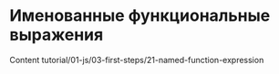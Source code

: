 # Именованные функциональные выражения

Content tutorial/01-js/03-first-steps/21-named-function-expression